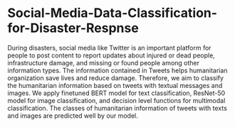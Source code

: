 # Social-Media-Data-Classification-for-Disaster-Respnse
During disasters, social media like Twitter is an important platform for people to post content to report updates about injured or dead people, infrastructure damage, and missing or found people among other information types. The information contained in Tweets helps humanitarian organization save lives and reduce damage. Therefore, we aim to classify the humanitarian information based on tweets with textual messages and images. We apply finetuned BERT model for text classification, ResNet-50 model for image classification, and decision level functions for multimodal classification. The classes of humanitarian information of tweets with texts and images are predicted well by our model.
